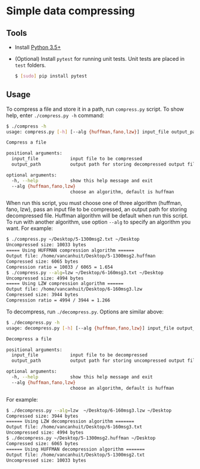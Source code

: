 # Simple data compressing

## Tools

- Install [Python 3.5+](https://www.python.org/)
- (Optional) Install `pytest` for running unit tests. Unit tests are placed in `test` folders.

    ```sh
    $ [sudo] pip install pytest
    ```

## Usage

To compress a file and store it in a path, run `compress.py` script. To show help, enter `./compress.py -h` command:

```sh
$ ./compress -h
usage: compress.py [-h] [--alg {huffman,fano,lzw}] input_file output_path

Compress a file

positional arguments:
  input_file            input file to be compressed
  output_path           output path for storing decompressed output file

optional arguments:
  -h, --help            show this help message and exit
  --alg {huffman,fano,lzw}
                        choose an algorithm, default is huffman
```

When run this script, you must choose one of three algorithm (huffman, fano, lzw), pass an input file to be compressed, an output path for storing decompressed file.
Huffman algorithm will be default when run this script. To run with another algorithm, use option `--alg` to specify an algorithm you want. For example:

```sh
$ ./compress.py ~/Desktop/5-1300msg2.txt ~/Desktop
Uncompressed size: 10033 bytes
===== Using HUFFMAN compression algorithm ======
Output file: /home/vancanhuit/Desktop/5-1300msg2.huffman
Compressed size: 6065 bytes
Compression ratio = 10033 / 6065 = 1.654
$ ./compress.py --alg=lzw ~/Desktop/6-160msg3.txt ~/Desktop
Uncompressed size: 4994 bytes
===== Using LZW compression algorithm ======
Output file: /home/vancanhuit/Desktop/6-160msg3.lzw
Compressed size: 3944 bytes
Compression ratio = 4994 / 3944 = 1.266
```

To decompress, run `./decompress.py`. Options are similar above:

```sh
$ ./decompress.py -h
usage: decompress.py [-h] [--alg {huffman,fano,lzw}] input_file output_path

Decompress a file

positional arguments:
  input_file            input file to be decompressed
  output_path           output path for storing uncompressed output file

optional arguments:
  -h, --help            show this help message and exit
  --alg {huffman,fano,lzw}
                        choose an algorithm, default is huffman
```

For example:

```sh
$ ./decompress.py --alg=lzw  ~/Desktop/6-160msg3.lzw ~/Desktop
Compressed size: 3944 bytes
====== Using LZW decompression algorithm =======
Output file: /home/vancanhuit/Desktop/6-160msg3.txt
Uncompressed size: 4994 bytes
$ ./decompress.py ~/Desktop/5-1300msg2.huffman ~/Desktop
Compressed size: 6065 bytes
====== Using HUFFMAN decompression algorithm =======
Output file: /home/vancanhuit/Desktop/5-1300msg2.txt
Uncompressed size: 10033 bytes
```
